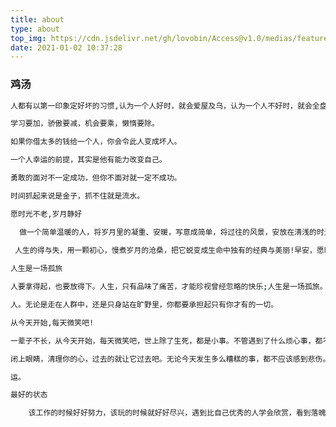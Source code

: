 ```yaml
---
title: about
type: about
top_img: https://cdn.jsdelivr.net/gh/lovobin/Access@v1.0/medias/featureimages/5.jpg
date: 2021-01-02 10:37:28
---
```




###  鸡汤

```bash
人都有以第一印象定好坏的习惯,认为一个人好时，就会爱屋及乌，认为一个人不好时，就会全盘否认
```

```bash
学习要加，骄傲要减，机会要乘，懒惰要除。
```

```bash
如果你借太多的钱给一个人，你会令此人变成坏人。
```

```bash
一个人幸运的前提，其实是他有能力改变自己。
```

```bash
勇敢的面对不一定成功，但你不面对就一定不成功。
```

```bash
时间抓起来说是金子，抓不住就是流水。
```

```bash
愿时光不老,岁月静好

  做一个简单温暖的人，将岁月里的凝重、安暖，写意成简单，将过往的风景，安放在清浅的时光中，演绎着相逢与喜悦，承载着爱心与温暖。淡看
  
 人生的得与失，用一颗初心，慢煮岁月的沧桑，把它蜕变成生命中独有的经典与美丽!早安，愿时光不老，岁月静好!

```

```bash
人生是一场孤旅

人要拿得起，也要放得下。人生，只有品味了痛苦，才能珍视曾经忽略的快乐;人生是一场孤旅。你就是你，世上只有相似的人，没有完全相同的

人。无论是走在人群中，还是只身站在旷野里，你都要承担起只有你才有的一切。

```

```bash
从今天开始,每天微笑吧!

一辈子不长，从今天开始，每天微笑吧，世上除了生死，都是小事。不管遇到了什么烦心事，都不要自己为难自己，每晚睡前，原谅所有的人和事。

闭上眼睛，清理你的心，过去的就让它过去吧。无论今天发生多么糟糕的事，都不应该感到悲伤。今天永远只是起跑线。记住一句话：越努力，越幸

运。
```

```bash
最好的状态

	该工作的时候好好努力，该玩的时候就好好尽兴，遇到比自己优秀的人学会欣赏，看到落魄潦倒的也不鄙视。“拎得清”才是最好的状态。
	
```

